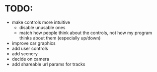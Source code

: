 # TODO:
  - make controls more intuitive
    - disable unusable ones
    - match how people think about the controls, not how my program thinks about them (especially up/down)
  - improve car graphics
  - add user controls
  - add scenery
  - decide on camera
  - add shareable url params for tracks
